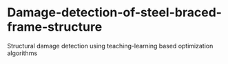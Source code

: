 # Damage-detection-of-steel-braced-frame-structure
Structural damage detection using teaching-learning based optimization algorithms
